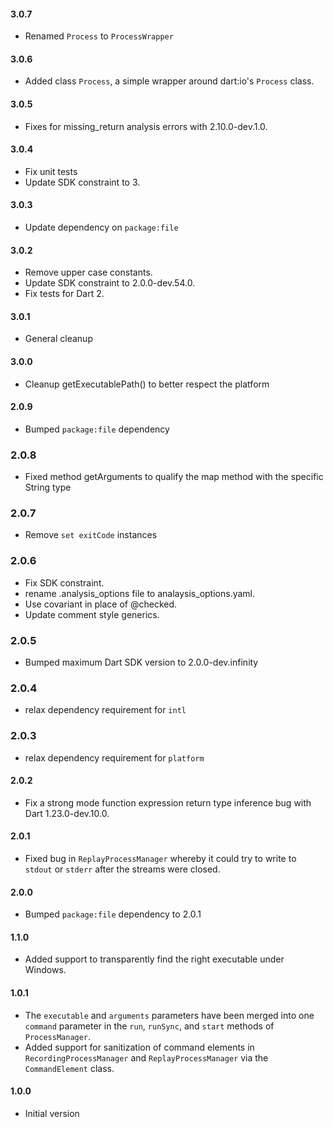 
#### 3.0.7

* Renamed `Process` to `ProcessWrapper`

#### 3.0.6

* Added class `Process`, a simple wrapper around dart:io's `Process` class.

#### 3.0.5

* Fixes for missing_return analysis errors with 2.10.0-dev.1.0.

#### 3.0.4

* Fix unit tests
* Update SDK constraint to 3.

#### 3.0.3

* Update dependency on `package:file`

#### 3.0.2

* Remove upper case constants.
* Update SDK constraint to 2.0.0-dev.54.0.
* Fix tests for Dart 2.

#### 3.0.1

* General cleanup

#### 3.0.0

* Cleanup getExecutablePath() to better respect the platform

#### 2.0.9

* Bumped `package:file` dependency

### 2.0.8

* Fixed method getArguments to qualify the map method with the specific
  String type

### 2.0.7

* Remove `set exitCode` instances

### 2.0.6

* Fix SDK constraint.
* rename .analysis_options file to analaysis_options.yaml.
* Use covariant in place of @checked.
* Update comment style generics.

### 2.0.5

* Bumped maximum Dart SDK version to 2.0.0-dev.infinity

### 2.0.4

* relax dependency requirement for `intl`

### 2.0.3

* relax dependency requirement for `platform`

#### 2.0.2

* Fix a strong mode function expression return type inference bug with Dart
  1.23.0-dev.10.0.

#### 2.0.1

* Fixed bug in `ReplayProcessManager` whereby it could try to write to `stdout`
  or `stderr` after the streams were closed.

#### 2.0.0

* Bumped `package:file` dependency to 2.0.1

#### 1.1.0

* Added support to transparently find the right executable under Windows.

#### 1.0.1

* The `executable` and `arguments` parameters have been merged into one
  `command` parameter in the `run`, `runSync`, and `start` methods of
  `ProcessManager`.
* Added support for sanitization of command elements in
  `RecordingProcessManager` and `ReplayProcessManager` via the `CommandElement`
  class.

#### 1.0.0

* Initial version
